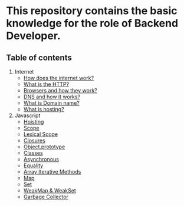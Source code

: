 # This repository contains the basic knowledge for the role of Backend Developer.

## Table of contents
1. Internet
   - [How does the internet work?](./internet/how-does-the-internet-work.md)
   - [What is the HTTP?](./internet/what-is-the-http.md)
   - [Browsers and how they work?](./internet/browsers-and-how-they-work.md)
   - [DNS and how it works?](./internet/dns-and-how-it-works.md)
   - [What is Domain name?](./internet/what-is-domain-name.md)
   - [What is hosting?](./internet/what-is-hosting.md)
2. Javascript
   - [Hoisting](./javascript/hoisting.md)
   - [Scope](./javascript/scope.md)
   - [Lexical Scope](./javascript/lexical-scope.md)
   - [Closures](./javascript/closure.md)
   - [Object.prototype](./javascript/object-prototype.md)
   - [Classes](./javascript/classes.md)
   - [Asynchronous](./javascript/asynchronous.md)
   - [Equality](./javascript/equality.md)
   - [Array Iterative Methods](./javascript/array-iterative-methods.md)
   - [Map](./javascript/map.md)
   - [Set](./javascript/set.md)
   - [WeakMap & WeakSet](./javascript/weakmap-weakset.md)
   - [Garbage Collector](./javascript/garbage-collector.md)